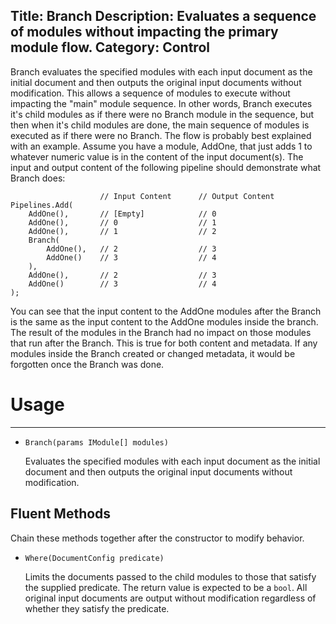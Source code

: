 Title: Branch
Description: Evaluates a sequence of modules without impacting the primary module flow.
Category: Control
---
Branch evaluates the specified modules with each input document as the initial document and then outputs the original input documents without modification. This allows a sequence of modules to execute without impacting the "main" module sequence. In other words, Branch executes it's child modules as if there were no Branch module in the sequence, but then when it's child modules are done, the main sequence of modules is executed as if there were no Branch. The flow is probably best explained with an example. Assume you have a module, AddOne, that just adds 1 to whatever numeric value is in the content of the input document(s). The input and output content of the following pipeline should demonstrate what Branch does:

```
                    // Input Content      // Output Content
Pipelines.Add(
    AddOne(),       // [Empty]            // 0
    AddOne(),       // 0                  // 1
    AddOne(),       // 1                  // 2
    Branch(
        AddOne(),   // 2                  // 3
        AddOne()    // 3                  // 4
    ),
    AddOne(),       // 2                  // 3
    AddOne()        // 3                  // 4
);
```

You can see that the input content to the AddOne modules after the Branch is the same as the input content to the AddOne modules inside the branch. The result of the modules in the Branch had no impact on those modules that run after the Branch. This is true for both content and metadata. If any modules inside the Branch created or changed metadata, it would be forgotten once the Branch was done.

# Usage
---

  - `Branch(params IModule[] modules)`
  
    Evaluates the specified modules with each input document as the initial document and then outputs the original input documents without modification.
    
## Fluent Methods

Chain these methods together after the constructor to modify behavior.
    
  - `Where(DocumentConfig predicate)`
  
    Limits the documents passed to the child modules to those that satisfy the supplied predicate. The return value is expected to be a `bool`. All original input documents are output without modification regardless of whether they satisfy the predicate.